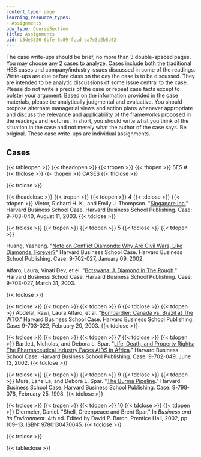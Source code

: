 ```yaml
---
content_type: page
learning_resource_types:
- Assignments
ocw_type: CourseSection
title: Assignments
uid: b3de3526-6bfe-6e89-fccd-ea7e3a2b5b52
---
```


The case write-ups should be brief, no more than 3 double-spaced pages. You may choose any 2 cases to analyze. Cases include both the traditional HBS cases and company/industry issues discussed in some of the readings. Write-ups are due before class on the day the case is to be discussed. They are intended to be analytic discussions of some issue central to the case. Please do not write a precis of the case or repeat case facts except to bolster your argument. Based on the information provided in the case materials, please be analytically judgmental and evaluative. You should propose alternate managerial views and action plans whenever appropriate and discuss the relevance and applicability of the frameworks proposed in the readings and lectures. In short, you should write what you think of the situation in the case and not merely what the author of the case says. Be original. These case write-ups are individual assignments.

Cases
-----

{{< tableopen >}}
{{< theadopen >}}
{{< tropen >}}
{{< thopen >}}
SES #
{{< thclose >}}
{{< thopen >}}
CASES
{{< thclose >}}

{{< trclose >}}

{{< theadclose >}}
{{< tropen >}}
{{< tdopen >}}
4
{{< tdclose >}}
{{< tdopen >}}
Vietor, Richard H. K., and Emily J. Thompson. "[Singapore Inc.](http://hbr.org/product/singapore-inc/an/703040-PDF-ENG)" Harvard Business School Case. Harvard Business School Publishing. Case: 9-703-040, August 11, 2003.
{{< tdclose >}}

{{< trclose >}}
{{< tropen >}}
{{< tdopen >}}
5
{{< tdclose >}}
{{< tdopen >}}


Huang, Yasheng. "[Note on Conflict Diamonds: Why Are Civil Wars, Like Diamonds, Forever?](http://hbr.org/product/note-on-conflict-diamonds-why-are-civil-wars-like-/an/702027-PDF-ENG)" Harvard Business School Case. Harvard Business School Publishing. Case: 9-702-027, January 09, 2002.

Alfaro, Laura, Vinati Dev, et el. "[Botswana: A Diamond in The Rough](http://hbr.org/product/botswana-a-diamond-in-the-rough/an/703027-PDF-ENG?Ntt=Botswana%253A%2520A%2520Diamond%2520in%2520The%2520Rough)." Harvard Business School Case. Harvard Business School Publishing. Case: 9-703-027, March 31, 2003.


{{< tdclose >}}

{{< trclose >}}
{{< tropen >}}
{{< tdopen >}}
6
{{< tdclose >}}
{{< tdopen >}}
Abdelal, Rawi, Laura Alfaro, et al. "[Bombardier: Canada vs. Brazil at The WTO](http://hbr.org/product/bombardier-canada-vs-brazil-at-the-wto/an/703022-HCB-ENG)." Harvard Business School Case. Harvard Business School Publishing. Case: 9-703-022, February 20, 2003.
{{< tdclose >}}

{{< trclose >}}
{{< tropen >}}
{{< tdopen >}}
7
{{< tdclose >}}
{{< tdopen >}}
Bartlett, Nicholas, and Debora L. Spar. "[Life, Death, and Property Rights: The Pharmaceutical Industry Faces AIDS in Africa](http://hbr.org/product/life-death-and-property-rights-the-pharmaceutical-/an/702049-PDF-ENG)." Harvard Business School Case. Harvard Business School Publishing. Case: 9-702-049, June 13, 2002.
{{< tdclose >}}

{{< trclose >}}
{{< tropen >}}
{{< tdopen >}}
9
{{< tdclose >}}
{{< tdopen >}}
Mure, Lane La, and Debora L. Spar. "[The Burma Pipeline](http://hbr.org/product/burma-pipeline/an/798078-PDF-ENG)." Harvard Business School Case. Harvard Business School Publishing. Case: 9-798-078, February 25, 1998.
{{< tdclose >}}

{{< trclose >}}
{{< tropen >}}
{{< tdopen >}}
10
{{< tdclose >}}
{{< tdopen >}}
Diermeier, Daniel. "Shell, Greenpeace and Brent Spar." In _Business and Its Environment_. 4th ed. Edited by David P. Baron. Prentice Hall, 2002, pp. 109–13. ISBN: 9780130470645.
{{< tdclose >}}

{{< trclose >}}

{{< tableclose >}}
